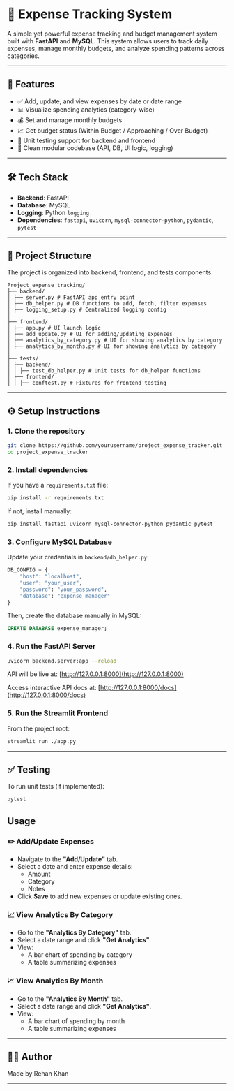 # 💸 Expense Tracking System

A simple yet powerful expense tracking and budget management system built with **FastAPI** and **MySQL**. This system allows users to track daily expenses, manage monthly budgets, and analyze spending patterns across categories.

---

## 🚀 Features

- ✅ Add, update, and view expenses by date or date range
- 📊 Visualize spending analytics (category-wise)
- 💰 Set and manage monthly budgets
- 📈 Get budget status (Within Budget / Approaching / Over Budget)
- 🧪 Unit testing support for backend and frontend
- 📁 Clean modular codebase (API, DB, UI logic, logging)

---

## 🛠️ Tech Stack

- **Backend**: FastAPI
- **Database**: MySQL
- **Logging**: Python `logging`
- **Dependencies**: `fastapi`, `uvicorn`, `mysql-connector-python`, `pydantic`, `pytest`

---

## 📂 Project Structure
The project is organized into backend, frontend, and tests components:
```plaintext
Project_expense_tracking/
├── backend/
│ ├── server.py # FastAPI app entry point
│ ├── db_helper.py # DB functions to add, fetch, filter expenses
│ ├── logging_setup.py # Centralized logging config
│
├── frontend/
│ ├── app.py # UI launch logic
│ ├── add_update.py # UI for adding/updating expenses
│ ├── analytics_by_category.py # UI for showing analytics by category
│ ├── analytics_by_months.py # UI for showing analytics by category
│
├── tests/
│ ├── backend/
│ │ ├── test_db_helper.py # Unit tests for db_helper functions
│ ├── frontend/
│ │ ├── conftest.py # Fixtures for frontend testing       
```

---

## ⚙️ Setup Instructions

### 1. Clone the repository

```bash
git clone https://github.com/yourusername/project_expense_tracker.git
cd project_expense_tracker
```

### 2. Install dependencies

If you have a `requirements.txt` file:

```bash
pip install -r requirements.txt
```

If not, install manually:

```bash
pip install fastapi uvicorn mysql-connector-python pydantic pytest
```

### 3. Configure MySQL Database

Update your credentials in `backend/db_helper.py`:

```python
DB_CONFIG = {
    "host": "localhost",
    "user": "your_user",
    "password": "your_password",
    "database": "expense_manager"
}
```

Then, create the database manually in MySQL:

```sql
CREATE DATABASE expense_manager;
```

### 4. Run the FastAPI Server

```bash
uvicorn backend.server:app --reload
```

API will be live at: [http://127.0.0.1:8000](http://127.0.0.1:8000)

Access interactive API docs at: [http://127.0.0.1:8000/docs](http://127.0.0.1:8000/docs)


### 5. Run the Streamlit Frontend

From the project root:

```bash
streamlit run ./app.py
```
---

## ✅ Testing

To run unit tests (if implemented):

```bash
pytest
```
## Usage
### ✏️ Add/Update Expenses

- Navigate to the **"Add/Update"** tab.
- Select a date and enter expense details:
  - Amount
  - Category
  - Notes
- Click **Save** to add new expenses or update existing ones.

### 📈 View Analytics By Category

- Go to the **"Analytics By Category"** tab.
- Select a date range and click **"Get Analytics"**.
- View:
  - A bar chart of spending by category
  - A table summarizing expenses
  
### 📈 View Analytics By Month

- Go to the **"Analytics By Month"** tab.
- Select a date range and click **"Get Analytics"**.
- View:
  - A bar chart of spending by month
  - A table summarizing expenses




---



## 🧑‍💻 Author

Made by Rehan Khan

---


